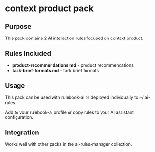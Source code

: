 # context product pack

## Purpose

This pack contains 2 AI interaction rules focused on context product.

## Rules Included

- **product-recommendations.md** - product recommendations
- **task-brief-formats.md** - task brief formats

## Usage

This pack can be used with rulebook-ai or deployed individually to ~/.ai-rules.

Add to your rulebook-ai profile or copy rules to your AI assistant configuration.

## Integration

Works well with other packs in the ai-rules-manager collection.
